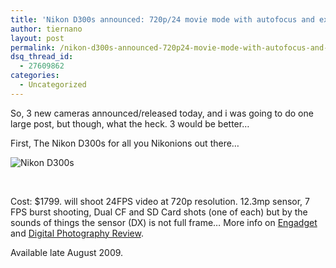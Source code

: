 ```yaml
---
title: 'Nikon D300s announced: 720p/24 movie mode with autofocus and external mic support'
author: tiernano
layout: post
permalink: /nikon-d300s-announced-720p24-movie-mode-with-autofocus-and-external-mic-support/
dsq_thread_id:
  - 27609862
categories:
  - Uncategorized
---
```

So, 3 new cameras announced/released today, and i was going to do one large post, but though, what the heck. 3 would be better…

First, The Nikon D300s for all you Nikonions out there&#8230;

![Nikon D300s][1]

&#160;

Cost: $1799. will shoot 24FPS video at 720p resolution. 12.3mp sensor, 7 FPS burst shooting, Dual CF and SD Card shots (one of each) but by the sounds of things the sensor (DX) is not full frame… More info on [Engadget][2] and [Digital Photography Review][3].

Available late August 2009.

 [1]: http://images.lotas-smartman.net/image.ashx?id=43cdc1ad-3492-4e66-9bae-29bc8b755436
 [2]: http://www.engadget.com/2009/07/30/nikon-d300s-officially-announced-720p-24-movie-mode-with-auto/
 [3]: http://www.dpreview.com/news/0907/09073006d300Shandson.asp